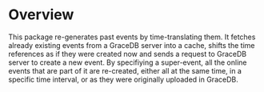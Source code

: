 # Overview

This package re-generates past events by time-translating them. It fetches already existing events from a GraceDB server into a cache, shifts the time references as if they were created now and sends a request to GraceDB server to create a new event. By specifiying a super-event, all the online events that are part of it are re-created, either all at the same time, in a specific time interval, or as they were originally uploaded in GraceDB.
